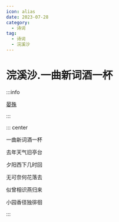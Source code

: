 ```yaml
---
icon: alias
date: 2023-07-28
category:
  - 诗词
tag:
  - 诗词
  - 浣溪沙
---
```


# 浣溪沙.一曲新词酒一杯

<!-- more -->

:::info

[晏殊](../%E8%AF%97%E4%BA%BA/%E6%99%8F%E6%AE%8A.md)

:::


::: center

一曲新词酒一杯

去年天气旧亭台

夕阳西下几时回

无可奈何花落去

似曾相识燕归来

小园香径独徘徊

:::